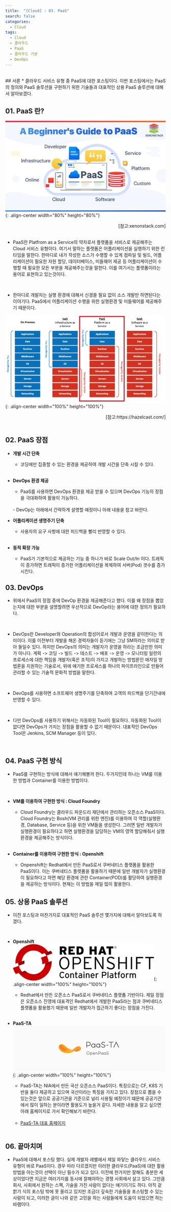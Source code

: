 ```yaml
---
title:  "[Cloud] : 03. PaaS"
search: false
categories:
  - Cloud
tags:
  - Cloud
  - 클라우드
  - PaaS
  - 클라우드 기본
  - DevOps
---
```

<br/>
## 서론
  * 클라우드 서비스 유형 중 PaaS에 대한 포스팅이다. 이번 포스팅에서는 PaaS의 정의와 PaaS 솔루션을 구현하기 위한 기술들과 대표적인 상용 PaaS 솔루션에 대해서 알아보겠다.
  <br/>

## 01. PaaS 란?
  ![image-center](/assets/images/2022-02-20_Cloud-03_01.jpg){: .align-center width="80%" height="80%"}
  <div style="text-align: right"> [참고:xenonstack.com] </div>
  <br>

  * PaaS란 Platfrom as a Service의 약자로서 플랫폼을 서비스로 제공해주는 Cloud 서비스 유형이다. 여기서 말하는 플랫폼은 어플리케이션을 실행하기 위한 런타임을 말한다. 한마디로 내가 작성한 소스가 수행할 수 있게 컴파일 및 빌드, 어플리케이션이 필요한 자원 할당, 데이터베이스, 미들웨어 제공 등 어플리케이션이 수행할 때 필요한 모든 부분을 제공해주는것을 말한다. 이를 여기서는 플랫폼이라는 용어로 표현하고 있는것이다.
  <br/>

  * 한마디로 개발자는 실행 환경에 대해서 신경쓸 필요 없이 소스 개발만 하면된다는 이야기다. PaaS에서 어플리케이션 수행을 위한 실행환경 및 미들웨어를 제공해주기 때문이다.

  ![image-center](/assets/images/2022-02-20_Cloud-03_02.jpg){: .align-center width="100%" height="100%"}
  <div style="text-align: right"> [참고:https://hazelcast.com/] </div>
  <br>

## 02. PaaS 장점

  * **개발 시간 단축**
    - 코딩에만 집중할 수 있는 환경을 제공하여 개발 시간을 단축 시킬 수 있다.
    <br/>

  * **DevOps 환경 제공**
    - PaaS를 사용하면 DevOps 환경을 제공 받을 수 있으며 DevOps 기능의 장점을 극대화하여 활용이 가능하다.
    <br/>
    - DevOp는 아래에서 간략하게 설명할 예정이니 아래 내용을 참고 바란다.
    <br/>

  * **어플리케이션 생명주기 단축**
    - 사용자의 요구 사항에 대한 피드백을 빨리 반영할 수 있다.
    <br/>

  * **동적 확장 가능**
    - PaaS가 기본적으로 제공하는 기능 중 하나가 바로 Scale Out/In 이다. 트래픽이 증가하면 트래픽이 증가한 어플리케이션을 복제하여 서버(Pod) 갯수를 증가시킨다.

## 03. DevOps
  * 위에서 PaaS의 장점 중에 DevOp 환경을 제공해준다고 했다. 이를 왜 장점을 뽑았는지에 대한 부분을 설명할려면 우선적으로 DevOp라는 용어에 대한 정의가 필요하다.
  <br/>

  * DevOps란 Developer와 Operation의 합성어로서 개발과 운영을 같이한다는 의미이다. 이를 이전부터 개발을 해온 경력자들이 듣기에는 그냥 SM하라는 의미로 받아 들일수 있다. 하지만 DevOps의 의미는 개발자가 운영을 하라는 조금만한 의미가 아니다. 계획 -> 코딩 -> 빌드 -> 테스트 -> 배포 -> 운영 -> 모니터링 일련의 프로세스에 대한 책임을 개발자(혹은 조직)이 가지고 개발하는 방법론인 애자일 방법론을 지원하는 기술로서, 위에 얘기한 프로세스를 하나의 파이프라인으로 만들어 관리할 수 있는 기술적 문화적 방법을 말한다.
  <br/>

  * DevOps를 사용하면 소프트웨어 생명주기를 단축하여 고객의 피드백을 단기간내에 반영할 수 있다.
  <br/>

  * 다만 DevOps를 사용하기 위해서는 자동화된 Tool이 필요하다. 자동화된 Tool이 없다면 DevOps가 가지는 장점을 활용할 수 없기 때문이다. 대표적인 DevOps Tool은 Jenkins, SCM Manager 등이 있다.
  <br/>

## 04. PaaS 구현 방식
  * PaaS를 구현하는 방식에 대해서 얘기해볼까 한다. 두가지인데 하나는 VM를 이용한 방법과 Container를 이용한 방법이다.
  <br/>

  * **VM를 이용하여 구현한 방식 : Cloud Foundry**
    - Cloud Foundry는 클라우드 파운드리 재단에서 관리하는 오픈소스 PaaS이다. Cloud Foundry는 Bosh(VM 관리를 위한 엔진)를 이용하여 각 역할(실행환경, Database, Service 등)을 위한 VM들을 생성한다. 그러면 일반 개발자가 실행환경이 필요하다고 하면 실행환경을 담당하는 VM의 영역 할당해줘서 실행환경을 제공해주는 방식이다.
    <br/>

  * **Container를 이용하여 구현한 방식 : Openshift**
    - Onpenshift는 Redhat에서 만든 PaaS로서 쿠버네티스 플랫폼을 활용한 PaaS이다. 이는 쿠버네티스 플랫폼을 활용하기 때문에 일반 개발자가 실행환경이 필요하다고 하면 해당 환경에 관한 Container(POD)를 활당하여 실행환경을 제공하는 방식이다. 현재는 이 방법을 제일 많이 활용한다.

## 05. 상용 PaaS 솔루션
  * 이전 포스팅과 마찬가지로 대표적인 PaaS 솔루션 몇가지에 대해서 알아보도록 하겠다.
  <br/>

  * **Openshift**
  ![image-center](/assets/images/2022-02-20_Cloud-03_03.jpg){: .align-center width="100%" height="100%"}
    - Redhat에서 만든 오픈소스 PaaS로서 쿠버네티스 플랫폼 기반이다. 제일 장점은 오픈소스 진영에 대표격인 Redhat에서 개발한 PaaS라는 점과 쿠버네티스 플랫폼을 활용했기 때문에 일반 개발자가 접근하기 좋다는 장점을 가진다.
    <br/>

  * **PaaS-TA**
  ![image-center](/assets/images/2022-02-20_Cloud-03_04.jpg){: .align-center width="100%" height="100%"}
    - PaaS-TA는 NIA에서 만든 국산 오픈소스 PaaS이다. 특징으로는 CF, K8S 기반을 둘다 제공하고 있으며 국산이라는 특징을 가지고 있다. 장점으로 뽑을 수 있는것은 앞으로 공공기관을 기준으로 널리 사용될 예정이기 떄문에 공공기관에서 많이 일하는 분이라면 활용도가 높을거 같다. 자세한 내용을 알고 싶으면 아래 홈페이지로 가서 확인해보기 바란다.
    <br/>

    * [PaaS-TA 대표 홈페이지](https://paas-ta.kr/)
    <br/>
## 06. 끝마치며
  * PaaS에 대해서 포스팅 했다. 실제 개발자 레벨에서 제일 와닿는 클라우드 서비스 유형이 바로 PaaS이다. 경우 따라 다르겠지만 이러한 클라우드(PaaS)에 대한 활용 방법을 아는것이 선택이 아닌 필수가 되고 있다. 이전에 한가지만 잘해도 충분한 세상이었다면 지금은 여러가지를 동시에 잘해야하는 경쟁 사회에서 살고 있다. 그만큼 회사, 사회에서 원하는 스펙, 기술을 가진 사람이 없다는 얘기이기도 하다. 아직 겉핡기 식의 포스팅 밖에 못 올리고 있지만 조금더 깊숙한 기술들을 포스팅할 수 있는 사람이 되고, 이러한 글이 나와 같은 고민을 하는 사람들에게 도움이 되었으면 하는 바램이다.
